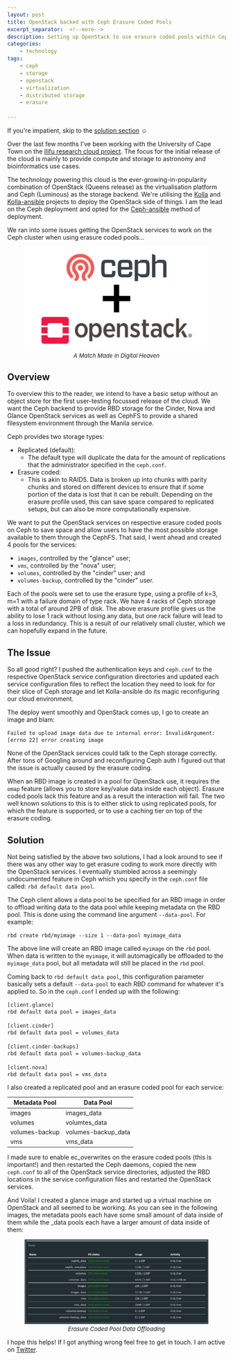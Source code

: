 ```yaml
---
layout: post
title: OpenStack backed with Ceph Erasure Coded Pools 
excerpt_separator:  <!--more-->
description: Setting up OpenStack to use erasure coded pools within Ceph seems to require a caching tier, but there is a seemingly undocumented way to get it to work.
categories:
    - technology
tags:
    - ceph
    - storage
    - openstack
    - virtualization
    - distributed storage
    - erasure
    
---
```


If you're impatient, skip to the <a href="#solution">solution section</a> ☺

Over the last few months I've been working with the University of Cape Town on the [Ilifu research cloud project](http://www.researchsupport.uct.ac.za/ilifu). The focus for the initial release of the cloud is mainly to provide compute and storage to astronomy and bioinformatics use cases.

The technology powering this cloud is the ever-growing-in-popularity combination of OpenStack (Queens release) as the virtualisation platform and Ceph (Luminous) as the storage backend. We're utilising the [Kolla](https://github.com/openstack/kolla) and [Kolla-ansible](https://github.com/openstack/kolla-ansible) projects to deploy the OpenStack side of things. I am the lead on the Ceph deployment and opted for the [Ceph-ansible](https://github.com/ceph/ceph-ansible) method of deployment.

We ran into some issues getting the OpenStack services to work on the Ceph cluster when using erasure coded pools...

<!--more-->

<figure>
    <img class="img-responsive" src="/assets/images/ceph_os.png" alt="A Match Made in Digital Heaven"/>
    <figcaption style="margin-top: 0px; font-size: 13px; text-align: center"><i>A Match Made in Digital Heaven</i></figcaption>
</figure>

## Overview

To overview this to the reader, we intend to have a basic setup without an object store for the first user-testing focussed release of the cloud. We want the Ceph backend to provide RBD storage for the Cinder, Nova and Glance OpenStack services as well as CephFS to provide a shared filesystem environment through the Manila service. 

Ceph provides two storage types:

* Replicated (default):
  * The default type will duplicate the data for the amount of replications that the administrator specified in the `ceph.conf`.
* Erasure coded:
  * This is akin to RAID5. Data is broken up into chunks with parity chunks and stored on different devices to ensure that if some portion of the data is lost that it can be rebuilt. Depending on the erasure profile used, this can save space compared to replicated setups, but can also be more computationally expensive.

We want to put the OpenStack services on respective erasure coded pools on Ceph to save space and allow users to have the most possible storage available to them through the CephFS. That said, I went ahead and created 4 pools for the services:

* `images`, controlled by the "glance" user;
* `vms`, controlled by the "nova" user;
* `volumes`, controlled by the "cinder" user; and
* `volumes-backup`, controlled by the "cinder" user.

Each of the pools were set to use the erasure type, using a profile of k=3, m=1 with a failure domain of type rack. We have 4 racks of Ceph storage with a total of around 2PB of disk. The above erasure profile gives us the ability to lose 1 rack without losing any data, but one rack failure will lead to a loss in redundancy. This is a result of our relatively small cluster, which we can hopefully expand in the future.

## The Issue

So all good right? I pushed the authentication keys and `ceph.conf` to the respective OpenStack service configuration directories and updated each service configuration files to reflect the location they need to look for for their slice of Ceph storage and let Kolla-ansible do its magic reconfiguring our cloud environment.

The deploy went smoothly and OpenStack comes up, I go to create an image and blam:

```text
Failed to upload image data due to internal error: InvalidArgument: [errno 22] error creating image
```
None of the OpenStack services could talk to the Ceph storage correctly. After tons of Googling around and reconfiguring Ceph auth I figured out that the issue is actually caused by the erasure coding. 

When an RBD image is created in a pool for OpenStack use, it requires the `omap` feature (allows you to store key/value data inside each object). Erasure coded pools lack this feature and as a result the interaction will fail. The two well known solutions to this is to either stick to using replicated pools, for which the feature is supported, or to use a caching tier on top of the erasure coding.

## Solution

Not being satisfied by the above two solutions, I had a look around to see if there was any other way to get erasure coding to work more directly with the OpenStack services. I eventually stumbled across a seemingly undocumented feature in Ceph which you specify in the `ceph.conf` file called: `rbd default data pool`.

The Ceph client allows a data pool to be specified for an RBD image in order to offload writing data to the data pool while keeping metadata on the RBD pool. This is done using the command line argument `--data-pool`. For example:

```shell
rbd create rbd/myimage --size 1 --data-pool myimage_data
```

The above line will create an RBD image called `myimage` on the `rbd` pool. When data is written to the `myimage`, it will automagically be offloaded to the `myimage_data` pool, but all metadata will still be placed in the `rbd` pool.

Coming back to `rbd default data pool`, this configuration parameter basically sets a default `--data-pool` to each RBD command for whatever it's applied to. So in the `ceph.conf` I ended up with the following:

```
[client.glance]
rbd default data pool = images_data

[client.cinder]
rbd default data pool = volumes_data

[client.cinder-backups]
rbd default data pool = volumes-backup_data

[client.nova]
rbd default data pool = vms_data
```
I also created a replicated pool and an erasure coded pool for each service:

|Metadata Pool|Data Pool|
|-------------|---------|
|images|images\_data|
|volumes|volumtes\_data|
|volumes-backup|volumes-backup\_data|
|vms|vms\_data|

I made sure to enable ec_overwrites on the erasure coded pools (this is important!) and then restarted the Ceph daemons, copied the new `ceph.conf` to all of the OpenStack service directories, adjusted the RBD locations in the service configuration files and restarted the OpenStack services.

And Voila! I created a glance image and started up a virtual machine on OpenStack and all seemed to be working. As you can see in the following images, the metadata pools each have some small amount of data inside of them while the \_data pools each have a larger amount of data inside of them:

<figure>
    <img class="img-responsive" src="/assets/images/ceph_metadata_data_pools.png" alt="Erasure Coded Pool Data Offloading"/>
    <figcaption style="margin-top: 0px; font-size: 13px; text-align: center"><i>Erasure Coded Pool Data Offloading</i></figcaption>
</figure>

I hope this helps! If I got anything wrong feel free to get in touch. I am active on [Twitter](https://twitter.com/edebeste).